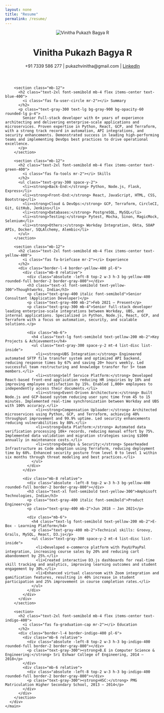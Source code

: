 ```yaml
---
layout: none
title: "Resume"
permalink: /resume/
---
```

<html lang="en">
  <head>
    <meta charset="UTF-8" />
    <meta name="viewport" content="width=device-width, initial-scale=1.0" />
    <title>Resume | Vinitha Pukazh Bagya R</title>
    <script src="https://cdn.tailwindcss.com"></script>
    <link rel="stylesheet" href="https://cdnjs.cloudflare.com/ajax/libs/font-awesome/6.0.0/css/all.min.css" />
  </head>
  <body class="bg-gray-900 text-white font-sans">
    <main class="max-w-4xl mx-auto px-4 py-12">
      <div class="bg-gray-800 bg-opacity-90 shadow-2xl rounded-2xl p-10">
        <header class="flex items-center justify-center mb-12 relative">
          <div class="absolute left-0">
            <a href="javascript:history.back()" class="text-gray-300 hover:text-white transition-colors">
              <i class="fas fa-arrow-left text-2xl"></i>
            </a>
          </div>
          <div class="flex-1 text-center">
            <!-- Profile Picture -->
            <div class="flex justify-center mb-4">
              <img src="/docs/assets/images/profile_image.HEIC" alt="Vinitha Pukazh Bagya R" class="w-24 h-24 rounded-full object-cover">
            </div>
            <h1 class="text-4xl font-bold mb-2 text-white">Vinitha Pukazh Bagya R</h1>
            <p class="text-gray-300 mb-2">
              <i class="fas fa-phone mr-1"></i> +91 7339 586 277 |
              <i class="fas fa-envelope mr-1"></i> pukazhvinitha@gmail.com |
              <a href="https://www.linkedin.com/in/pukazhvinitha/" class="text-blue-400 hover:underline">
                <i class="fab fa-linkedin mr-1"></i>LinkedIn
              </a>
            </p>
          </div>
        </header>

        <section class="mb-12">
          <h2 class="text-2xl font-semibold mb-4 flex items-center text-blue-400">
            <i class="fas fa-user-circle mr-2"></i> Summary
          </h2>
          <p class="text-gray-300 text-lg bg-gray-900 bg-opacity-60 rounded-lg p-4">
            Senior Full-stack developer with 6+ years of experience architecting and delivering enterprise-scale applications and microservices. Proven expertise in Python, React, GCP, and Terraform, with a strong track record in automation, API integrations, and security enhancements. Demonstrated success in leading high-performing teams and implementing DevOps best practices to drive operational excellence.
          </p>
        </section>

        <section class="mb-12">
          <h2 class="text-2xl font-semibold mb-4 flex items-center text-green-400">
            <i class="fas fa-tools mr-2"></i> Skills
          </h2>
          <ul class="text-gray-300 space-y-2">
            <li><strong>Back-End:</strong> Python, Node.js, Flask, Express</li>
            <li><strong>Front-End:</strong> React, JavaScript, HTML, CSS, Bootstrap</li>
            <li><strong>Cloud & DevOps:</strong> GCP, Terraform, CircleCI, Git, GitHub, Jenkins</li>
            <li><strong>Databases:</strong> PostgreSQL, MySQL</li>
            <li><strong>Testing:</strong> Pytest, Mocha, Sinon, MagicMock, Selenium</li>
            <li><strong>Others:</strong> Workday Integration, Okta, SOAP APIs, Docker, SQLAlchemy, Alembic</li>
          </ul>
        </section>

        <section class="mb-12">
          <h2 class="text-2xl font-semibold mb-4 flex items-center text-yellow-400">
            <i class="fas fa-briefcase mr-2"></i> Experience
          </h2>
          <div class="border-l-4 border-yellow-400 pl-6">
            <div class="mb-8 relative">
              <div class="absolute -left-8 top-2 w-3 h-3 bg-yellow-400 rounded-full border-2 border-gray-800"></div>
              <h3 class="text-xl font-semibold text-yellow-300">Thoughtworks, India</h3>
              <p class="text-gray-400 italic font-semibold">Senior Consultant (Application Developer)</p>
              <p class="text-gray-400 mb-2">Feb 2021 – Present</p>
              <p class="text-gray-300 mb-4">Senior full-stack developer leading enterprise-scale integrations between Workday, UBS, and internal applications. Specialized in Python, Node.js, React, GCP, and Terraform with a focus on automation, security, and scalable solutions.</p>
              
              <div class="mb-6">
                <h4 class="text-lg font-semibold text-yellow-200 mb-2">Key Projects & Achievements</h4>
                <ul class="text-gray-300 space-y-2 mt-4 list-disc list-inside">
                  <li><strong>UBS Integration:</strong> Engineered automated SFTP file transfer system and optimized API backend, reducing response times by 67% and saving 20+ hours weekly. Led successful team restructuring and knowledge transfer for 5+ team members.</li>
                  <li><strong>Self Service Platform:</strong> Developed React-based front-end application reducing HR inquiries by 10% and improving employee satisfaction by 15%. Enabled 1,000+ employees to independently access their documents.</li>
                  <li><strong>Event-Driven Architecture:</strong> Built Node.js and GCP-based system reducing user sync time from 45 to 15 minutes. Implemented real-time synchronization between Workday and UBS with 100% accuracy.</li>
                  <li><strong>Compensation Uploader:</strong> Architected microservices using Python, GCP, and Terraform, achieving 40% throughput improvement and 99.9% uptime. Led security enhancements reducing vulnerabilities by 80%.</li>
                  <li><strong>Data Platform:</strong> Automated data verification processing 10k+ records, reducing manual effort by 75%. Implemented data validation and migration strategies saving $1000 annually in maintenance costs.</li>
                  <li><strong>DevOps & Security:</strong> Spearheaded Infrastructure as Code adoption using Terraform, reducing deployment time by 60%. Enhanced security posture from level 0 to level 1 within six months through threat modeling and best practices.</li>
                </ul>
              </div>
            </div>

            <div class="mb-8 relative">
              <div class="absolute -left-8 top-2 w-3 h-3 bg-yellow-400 rounded-full border-2 border-gray-800"></div>
              <h3 class="text-xl font-semibold text-yellow-300">Amphisoft Technologies, India</h3>
              <p class="text-gray-400 italic font-semibold">Product Engineer</p>
              <p class="text-gray-400 mb-2">Jun 2018 – Jan 2021</p>
              
              <div class="mb-6">
                <h4 class="text-lg font-semibold text-yellow-200 mb-2">E-Box - Learning Platform</h4>
                <p class="text-gray-400 mb-2">Technical skills: Groovy, Grails, MySQL, React, D3.js</p>
                <ul class="text-gray-300 space-y-2 mt-4 list-disc list-inside">
                  <li>Developed e-commerce platform with PayU/PayPal integration, increasing course sales by 20% and reducing cart abandonment by 25%.</li>
                  <li>Created interactive D3.js dashboards for real-time skill tracking and analytics, improving learning outcomes and student engagement by 30%.</li>
                  <li>Enhanced virtual classroom with Zoom integration and gamification features, resulting in 40% increase in student participation and 25% improvement in course completion rates.</li>
                </ul>
              </div>
            </div>
          </div>
        </section>

        <section>
          <h2 class="text-2xl font-semibold mb-4 flex items-center text-indigo-400">
            <i class="fas fa-graduation-cap mr-2"></i> Education
          </h2>
          <div class="border-l-4 border-indigo-400 pl-6">
            <div class="mb-6 relative">
              <div class="absolute -left-8 top-2 w-3 h-3 bg-indigo-400 rounded-full border-2 border-gray-800"></div>
              <p class="text-gray-300"><strong>B.E in Computer Science & Engineering:</strong> Sri Eshwar College of Engineering, 2014 – 2018</p>
            </div>
            <div class="mb-6 relative">
              <div class="absolute -left-8 top-2 w-3 h-3 bg-indigo-400 rounded-full border-2 border-gray-800"></div>
              <p class="text-gray-300"><strong>HSC:</strong> PMG Matriculation Higher Secondary School, 2013 – 2014</p>
            </div>
          </div>
        </section>
      </div>
    </main>
  </body>
</html>
